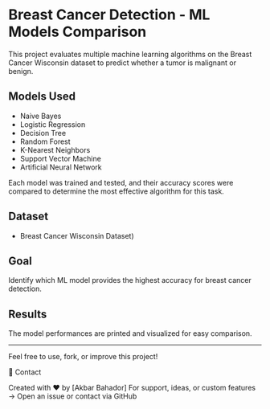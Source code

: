 # Breast Cancer Detection - ML Models Comparison

This project evaluates multiple machine learning algorithms on the Breast Cancer Wisconsin dataset to predict whether a tumor is malignant or benign.

## Models Used
- Naive Bayes
- Logistic Regression  
- Decision Tree  
- Random Forest  
- K-Nearest Neighbors  
- Support Vector Machine  
- Artificial Neural Network

Each model was trained and tested, and their accuracy scores were compared to determine the most effective algorithm for this task.

## Dataset
- Breast Cancer Wisconsin Dataset)

## Goal
Identify which ML model provides the highest accuracy for breast cancer detection.

## Results
The model performances are printed and visualized for easy comparison.

---

Feel free to use, fork, or improve this project!

💬 Contact

Created with ❤️ by [Akbar Bahador]
For support, ideas, or custom features → Open an issue or contact via GitHub